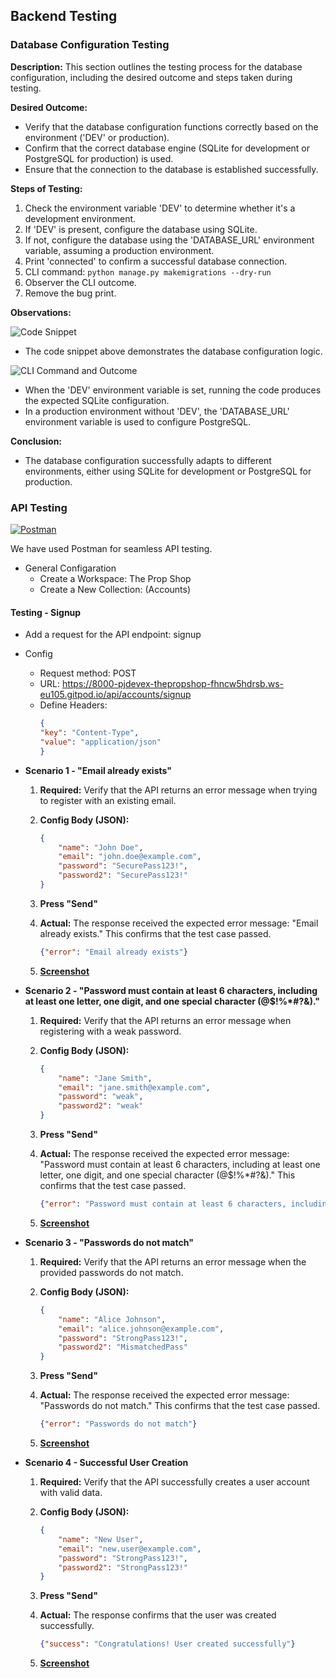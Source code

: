 
## Backend Testing

### Database Configuration Testing

**Description:** This section outlines the testing process for the database configuration, including the desired outcome and steps taken during testing.

**Desired Outcome:**
- Verify that the database configuration functions correctly based on the environment ('DEV' or production).
- Confirm that the correct database engine (SQLite for development or PostgreSQL for production) is used.
- Ensure that the connection to the database is established successfully.

**Steps of Testing:**
1. Check the environment variable 'DEV' to determine whether it's a development environment.
2. If 'DEV' is present, configure the database using SQLite.
3. If not, configure the database using the 'DATABASE_URL' environment variable, assuming a production environment.
4. Print 'connected' to confirm a successful database connection.
5. CLI command: `python manage.py makemigrations --dry-run`
6. Observer the CLI outcome.
7. Remove the bug print.

**Observations:**

![Code Snippet](https://res.cloudinary.com/pjdevex/image/upload/v1696196071/thepropshop/testing/Screenshot_2023-10-01_233328_c57qah.png)
- The code snippet above demonstrates the database configuration logic.

![CLI Command and Outcome](https://res.cloudinary.com/pjdevex/image/upload/v1696196071/thepropshop/testing/Screenshot_2023-10-01_233343_iayyjh.png)
- When the 'DEV' environment variable is set, running the code produces the expected SQLite configuration.
- In a production environment without 'DEV', the 'DATABASE_URL' environment variable is used to configure PostgreSQL.

**Conclusion:** 
- The database configuration successfully adapts to different environments, either using SQLite for development or PostgreSQL for production.


### API Testing

[![Postman](https://img.shields.io/badge/Postman-FF6C37?logo=postman&logoColor=white)](https://www.postman.com/) 

We have used Postman for seamless API testing.

- General Configaration 
  - Create a Workspace: The Prop Shop
  - Create a New Collection: (Accounts) 

#### Testing - Signup 

  - Add a request for the API endpoint: signup
  - Config 
    - Request method: POST
    - URL: https://8000-pjdevex-thepropshop-fhncw5hdrsb.ws-eu105.gitpod.io/api/accounts/signup
    - Define Headers: 
        ```json
        {
        "key": "Content-Type",
        "value": "application/json"
        }
        ``` 

- **Scenario 1 - "Email already exists"**
    1. **Required:** Verify that the API returns an error message when trying to register with an existing email.
    2. **Config Body (JSON):**
    
        ```json
        {
            "name": "John Doe",
            "email": "john.doe@example.com",
            "password": "SecurePass123!",
            "password2": "SecurePass123!"
        }
        ```

    3. **Press "Send"**
    
    4. **Actual:** The response received the expected error message: "Email already exists." This confirms that the test case passed.
    
        ```json
        {"error": "Email already exists"}
        ```

    5. [**Screenshot**](https://res.cloudinary.com/pjdevex/image/upload/v1696370588/thepropshop/testing/email-already-exists_ov2pfd.png)

- **Scenario 2 - "Password must contain at least 6 characters, including at least one letter, one digit, and one special character (@$!%*#?&)."**
    1. **Required:** Verify that the API returns an error message when registering with a weak password.
    2. **Config Body (JSON):**
    
        ```json
        {
            "name": "Jane Smith",
            "email": "jane.smith@example.com",
            "password": "weak",
            "password2": "weak"
        }
        ```
    
    3. **Press "Send"**
    
    4. **Actual:** The response received the expected error message: "Password must contain at least 6 characters, including at least one letter, one digit, and one special character (@$!%*#?&)." This confirms that the test case passed.

        ```json
        {"error": "Password must contain at least 6 characters, including at least one letter, one digit, and one special character (@$!%*#?&)."}
        ```
    
    5. [**Screenshot**](https://res.cloudinary.com/pjdevex/image/upload/v1696371673/thepropshop/testing/password-must-contain-at-least-6-characters_cw630b.png)

- **Scenario 3 - "Passwords do not match"**
    1. **Required:** Verify that the API returns an error message when the provided passwords do not match.
    2. **Config Body (JSON):**
    
        ```json
        {
            "name": "Alice Johnson",
            "email": "alice.johnson@example.com",
            "password": "StrongPass123!",
            "password2": "MismatchedPass"
        }
        ```
    
    3. **Press "Send"**
    
    4. **Actual:** The response received the expected error message: "Passwords do not match." This confirms that the test case passed.
    
        ```json
        {"error": "Passwords do not match"}
        ```

    5. [**Screenshot**](https://res.cloudinary.com/pjdevex/image/upload/v1696371673/thepropshop/testing/passwords-do-not-match_akavlw.png)

- **Scenario 4 - Successful User Creation**
    1. **Required:** Verify that the API successfully creates a user account with valid data.
    2. **Config Body (JSON):**
    
        ```json
        {
            "name": "New User",
            "email": "new.user@example.com",
            "password": "StrongPass123!",
            "password2": "StrongPass123!"
        }
        ```
    
    3. **Press "Send"**
    
    4. **Actual:** The response confirms that the user was created successfully.
    
        ```json
        {"success": "Congratulations! User created successfully"}
        ```

    5. [**Screenshot**](https://res.cloudinary.com/pjdevex/image/upload/v1696371672/thepropshop/testing/successful-user-creation_tkacyr.png)

